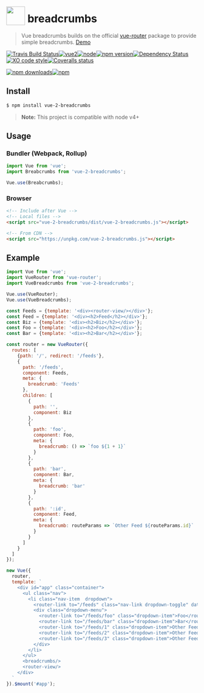 # <a href="https://vuejs.org" target="_blank"><img valign="text-bottom" height="49" src="https://vuejs.org/images/logo.png"></a> breadcrumbs 
 > Vue breadcrumbs builds on the official [vue-router](https://github.com/vuejs/vue-router) package to provide simple breadcrumbs. [Demo](http://inside-demo.github.io/vue-demo/#/feeds)

[![Travis Build Status](https://img.shields.io/travis/GitScrum/vue-2-breadcrumbs/master.svg?style=flat-square&label=unix)](https://travis-ci.org/GitScrum/vue-2-breadcrumbs)[![vue2](https://img.shields.io/badge/vue-2.x-brightgreen.svg?style=flat-square)](https://vuejs.org/)[![node](https://img.shields.io/node/v/post-sequence.svg?maxAge=2592000&style=flat-square)]()[![npm version](https://img.shields.io/npm/v/vue-2-breadcrumbs.svg?style=flat-square)](https://www.npmjs.com/package/vue-2-breadcrumbs)[![Dependency Status](https://david-dm.org/gitscrum/vue-2-breadcrumbs.svg?style=flat-square)](https://david-dm.org/gitscrum/vue-2-breadcrumbs)[![XO code style](https://img.shields.io/badge/code_style-XO-5ed9c7.svg?style=flat-square)](https://github.com/sindresorhus/xo)[![Coveralls status](https://img.shields.io/coveralls/GitScrum/vue-2-breadcrumbs.svg?style=flat-square)](https://coveralls.io/r/GitScrum/vue-2-breadcrumbs)

[![npm downloads](https://img.shields.io/npm/dm/vue-2-breadcrumbs.svg?style=flat-square)](https://www.npmjs.com/package/vue-2-breadcrumbs)[![npm](https://img.shields.io/npm/dt/vue-2-breadcrumbs.svg?style=flat-square)](https://www.npmjs.com/package/vue-2-breadcrumbs)

## Install

```bash
$ npm install vue-2-breadcrumbs
```

> **Note:** This project is compatible with node v4+


## Usage

### Bundler (Webpack, Rollup)
```js
import Vue from 'vue';
import Breabcrumbs from 'vue-2-breadcrumbs';

Vue.use(Breabcrumbs);
```

### Browser

```html
<!-- Include after Vue -->
<!-- Local files -->
<script src="vue-2-breadcrumbs/dist/vue-2-breadcrumbs.js"></script>

<!-- From CDN -->
<script src="https://unpkg.com/vue-2-breadcrumbs.js"></script>
```

## Example  
```js
import Vue from 'vue';
import VueRouter from 'vue-router';
import VueBreadcrumbs from 'vue-2-breadcrumbs';

Vue.use(VueRouter);
Vue.use(VueBreadcrumbs);

const Feeds = {template: '<div><router-view/></div>'};
const Feed = {template: '<div><h2>Feed</h2></div>'};
const Biz = {template: '<div><h2>Biz</h2></div>'};
const Foo = {template: '<div><h2>Foo</h2></div>'};
const Bar = {template: '<div><h2>Bar</h2></div>'};

const router = new VueRouter({
  routes: [
    {path: '/', redirect: '/feeds'},
    {
      path: '/feeds',
      component: Feeds,
      meta: {
        breadcrumb: 'Feeds'
      },
      children: [
        {
          path: '',
          component: Biz
        },
        {
          path: 'foo',
          component: Foo,
          meta: {
            breadcrumb: () => `foo ${1 + 1}`
          }
        },
        {
          path: 'bar',
          component: Bar,
          meta: {
            breadcrumb: 'bar'
          }
        },
        {
          path: ':id',
          component: Feed,
          meta: {
            breadcrumb: routeParams => `Other Feed ${routeParams.id}`
          }
        }
      ]
    }
  ]
});

new Vue({
  router,
  template: `
    <div id="app" class="container">
      <ul class="nav">
        <li class="nav-item  dropdown">
          <router-link to="/feeds" class="nav-link dropdown-toggle" data-toggle="dropdown" role="button" aria-haspopup="true" aria-expanded="false">Feeds</router-link>
          <div class="dropdown-menu">
            <router-link to="/feeds/foo" class="dropdown-item">Foo</router-link>
            <router-link to="/feeds/bar" class="dropdown-item">Bar</router-link>
            <router-link to="/feeds/1" class="dropdown-item">Other Feed 1</router-link>
            <router-link to="/feeds/2" class="dropdown-item">Other Feed 2</router-link>
            <router-link to="/feeds/3" class="dropdown-item">Other Feed 3</router-link>
          </div>
        </li>
      </ul>
      <breadcrumbs/>
      <router-view/>
    </div>
  `
}).$mount('#app');
```


